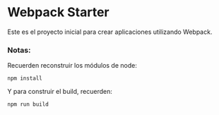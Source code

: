 # Webpack Starter

Este es el proyecto inicial para crear aplicaciones utilizando Webpack.

### Notas:
Recuerden reconstruir los módulos de node:
```
npm install
```

Y para construir el build, recuerden:
```
npm run build
```

